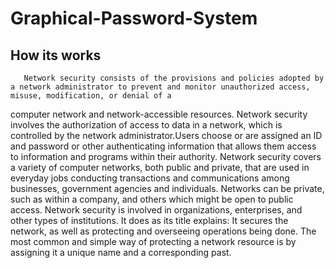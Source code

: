 # Graphical-Password-System
## How its works
       Network security consists of the provisions and policies adopted by a network administrator to prevent and monitor unauthorized access, misuse, modification, or denial of a 
  computer network and network-accessible resources. Network security involves the authorization of access to data in a network, which is controlled by the network administrator.Users
choose or are assigned an ID and password or other authenticating information that allows them access to information and programs within their authority. Network security covers a 
variety of computer networks, both public and private, that are used in everyday jobs conducting transactions and communications among businesses, government agencies and individuals. 
Networks can be private, such as within a company, and others which might be open to public access. Network security is involved in organizations, enterprises, and other types of 
institutions. It does as its title explains: It secures the network, as well as protecting and overseeing operations being done. The most common and simple way of protecting a
network resource is by assigning it a unique name and a corresponding past.


